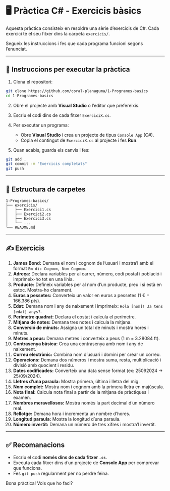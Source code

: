 # 🖥️ Pràctica C# - Exercicis bàsics

Aquesta pràctica consisteix en resoldre una sèrie d’exercicis de C#. Cada exercici té el seu fitxer dins la carpeta `exercicis/`.  

Segueix les instruccions i fes que cada programa funcioni segons l’enunciat.  

---

## 📌 Instruccions per executar la pràctica
1. Clona el repositori:
```bash
git clone https://github.com/coral-planaguma/1-Programes-basics
cd 1-Programes-basics
````

2. Obre el projecte amb **Visual Studio** o l’editor que prefereixis.
3. Escriu el codi dins de cada fitxer `ExerciciX.cs`.
4. Per executar un programa:

   * Obre **Visual Studio** i crea un projecte de tipus `Console App` (C#).
   * Copia el contingut de `ExerciciX.cs` al projecte i fes **Run**.
5. Quan acabis, guarda els canvis i fes:

```bash
git add .
git commit -m "Exercicis completats"
git push
```

---

## 📂 Estructura de carpetes

```
1-Programes-basics/
├── exercicis/
│   ├── Exercici1.cs
│   ├── Exercici2.cs
│   ├── Exercici3.cs
│   └── ...
└── README.md
```

---

## ✍️ Exercicis

1. **James Bond:** Demana el nom i cognom de l’usuari i mostra’l amb el format `Em dic Cognom, Nom Cognom`.
2. **Adreça:** Declara variables per al carrer, número, codi postal i població i imprimeix-ho tot en una línia.
3. **Producte:** Defineix variables per al nom d’un producte, preu i si està en estoc. Mostra-ho clarament.
4. **Euros a pessetes:** Converteix un valor en euros a pessetes (1 € = 166,386 pts).
5. **Edat:** Demana nom i any de naixement i imprimeix: `Hola [nom]! Ja tens [edat] anys?`.
6. **Perímetre quadrat:** Declara el costat i calcula el perímetre.
7. **Mitjana de notes:** Demana tres notes i calcula la mitjana.
8. **Conversió de minuts:** Assigna un total de minuts i mostra hores i minuts.
9. **Metres a peus:** Demana metres i converteix a peus (1 m = 3.28084 ft).
10. **Contrasenya bàsica:** Crea una contrasenya amb nom i any de naixement.
11. **Correu electrònic:** Combina nom d’usuari i domini per crear un correu.
12. **Operacions:** Demana dos números i mostra suma, resta, multiplicació i divisió amb quocient i residu.
13. **Dates codificades:** Converteix una data sense format (ex: 25092024 → 25/09/2024).
14. **Lletres d’una paraula:** Mostra primera, última i lletra del mig.
15. **Nom complet:** Mostra nom i cognom amb la primera lletra en majúscula.
16. **Nota final:** Calcula nota final a partir de la mitjana de pràctiques i examen.
17. **Nombres meravellosos:** Mostra només la part decimal d’un número real.
18. **Rellotge:** Demana hora i incrementa un nombre d’hores.
19. **Longitud paraula:** Mostra la longitud d’una paraula.
20. **Número invertit:** Demana un número de tres xifres i mostra’l invertit.

---

## ✅ Recomanacions

* Escriu el codi **només dins de cada fitxer `.cs`**.
* Executa cada fitxer dins d’un projecte de **Console App** per comprovar que funciona.
* Fes `git push` regularment per no perdre feina.

Bona pràctica!
Vols que ho faci?
```
